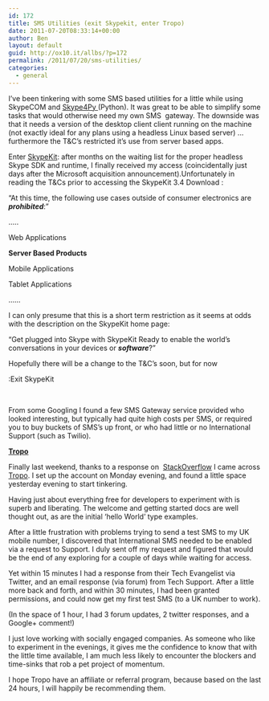 ```yaml
---
id: 172
title: SMS Utilities (exit Skypekit, enter Tropo)
date: 2011-07-20T08:33:14+00:00
author: Ben
layout: default
guid: http://ox10.it/allbs/?p=172
permalink: /2011/07/20/sms-utilities/
categories:
  - general
---
```

I&#8217;ve been tinkering with some SMS based utilities for a little while using SkypeCOM and <a title="Skype4Py" href="http://skype4py.sourceforge.net/doc/html/" target="_blank">Skype4Py </a>(Python). It was great to be able to simplify some tasks that would otherwise need my own SMS  gateway. The downside was that it needs a version of the desktop client client running on the machine (not exactly ideal for any plans using a headless Linux based server) &#8230; furthermore the T&C&#8217;s restricted it&#8217;s use from server based apps.

Enter <a title="SkypeKit" href="https://developer.skype.com" target="_blank">SkypeKit</a>: after months on the waiting list for the proper headless Skype SDK and runtime, I finally received my access (coincidentally just days after the Microsoft acquisition announcement).Unfortunately in reading the T&Cs prior to accessing the SkypeKit 3.4 Download :

&#8220;At this time, the following use cases outside of consumer electronics are _**prohibited**_:&#8221;
  
&#8230;..
  
Web Applications
  
**Server Based Products**
  
Mobile Applications
  
Tablet Applications
  
&#8230;&#8230;

I can only presume that this is a short term restriction as it seems at odds with the description on the SkypeKit home page:
  
&#8220;Get plugged into Skype with SkypeKit Ready to enable the world&#8217;s conversations in your devices or _**software**_?&#8221;

Hopefully there will be a change to the T&C&#8217;s soon, but for now

:Exit SkypeKit

&nbsp;

From some Googling I found a few SMS Gateway service provided who looked interesting, but typically had quite high costs per SMS, or required you to buy buckets of SMS&#8217;s up front, or who had little or no International Support (such as Twilio).

<span style="text-decoration: underline;"><strong>Tropo</strong></span>

Finally last weekend, thanks to a response on  <a title="Stack Overflow" href="http://stackoverflow.com/" target="_blank">StackOverflow</a> I came across <a title="Tropo" href="http://www.tropo.com" target="_blank">Tropo</a>. I set up the account on Monday evening, and found a little space yesterday evening to start tinkering.

Having just about everything free for developers to experiment with is superb and liberating. The welcome and getting started docs are well thought out, as are the initial &#8216;hello World&#8217; type examples.

After a little frustration with problems trying to send a test SMS to my UK mobile number, I discovered that International SMS needed to be enabled via a request to Support. I duly sent off my request and figured that would be the end of any exploring for a couple of days while waiting for access.

Yet within 15 minutes I had a response from their Tech Evangelist via Twitter, and an email response (via forum) from Tech Support. After a little more back and forth, and within 30 minutes, I had been granted permissions, and could now get my first test SMS (to a UK number to work).

(In the space of 1 hour, I had 3 forum updates, 2 twitter responses, and a Google+ comment!)

I just love working with socially engaged companies. As someone who like to experiment in the evenings, it gives me the confidence to know that with the little time available, I am much less likely to encounter the blockers and time-sinks that rob a pet project of momentum.

I hope Tropo have an affiliate or referral program, because based on the last 24 hours, I will happily be recommending them.